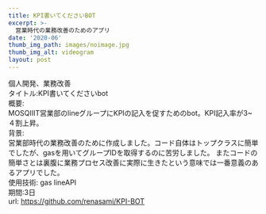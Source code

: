 ```yaml
---
title: KPI書いてくださいBOT
excerpt: >-
  営業時代の業務改善のためのアプリ
date: '2020-06'
thumb_img_path: images/noimage.jpg
thumb_img_alt: videogram
layout: post
---
```


個人開発、業務改善<br>
タイトル:KPI書いてくださいbot<br>
概要:<br>
MOSQIIIT営業部のlineグループにKPIの記入を促すためのbot。KPI記入率が3~４割上昇。<br>
背景:<br>
営業部時代の業務改善のために作成しました。コード自体はトップクラスに簡単でしたが、gasを用いてグループIDを取得するのに苦労しました。
またコードの簡単さとは裏腹に業務プロセス改善に実際に生きたという意味では一番意義のあるアプリでした。<br>
使用技術: gas lineAPI<br>
期間:3日<br>
url: https://github.com/renasami/KPI-BOT
